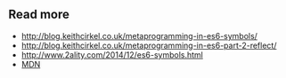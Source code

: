 ## Read more
- http://blog.keithcirkel.co.uk/metaprogramming-in-es6-symbols/
- http://blog.keithcirkel.co.uk/metaprogramming-in-es6-part-2-reflect/
- http://www.2ality.com/2014/12/es6-symbols.html
- [MDN](https://developer.mozilla.org/en/docs/Web/JavaScript/Reference/Global_Objects/Symbol)
